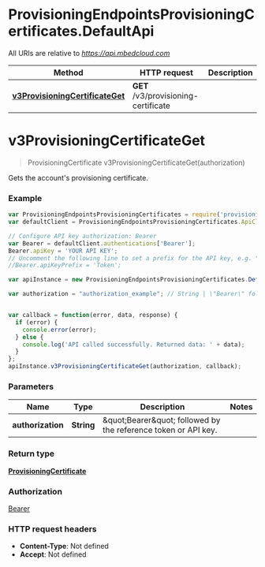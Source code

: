 # ProvisioningEndpointsProvisioningCertificates.DefaultApi

All URIs are relative to *https://api.mbedcloud.com*

Method | HTTP request | Description
------------- | ------------- | -------------
[**v3ProvisioningCertificateGet**](DefaultApi.md#v3ProvisioningCertificateGet) | **GET** /v3/provisioning-certificate | 


<a name="v3ProvisioningCertificateGet"></a>
# **v3ProvisioningCertificateGet**
> ProvisioningCertificate v3ProvisioningCertificateGet(authorization)



Gets the account&#39;s provisioning certificate.

### Example
```javascript
var ProvisioningEndpointsProvisioningCertificates = require('provisioning_endpoints___provisioning_certificates');
var defaultClient = ProvisioningEndpointsProvisioningCertificates.ApiClient.default;

// Configure API key authorization: Bearer
var Bearer = defaultClient.authentications['Bearer'];
Bearer.apiKey = 'YOUR API KEY';
// Uncomment the following line to set a prefix for the API key, e.g. "Token" (defaults to null)
//Bearer.apiKeyPrefix = 'Token';

var apiInstance = new ProvisioningEndpointsProvisioningCertificates.DefaultApi();

var authorization = "authorization_example"; // String | \"Bearer\" followed by the reference token or API key.


var callback = function(error, data, response) {
  if (error) {
    console.error(error);
  } else {
    console.log('API called successfully. Returned data: ' + data);
  }
};
apiInstance.v3ProvisioningCertificateGet(authorization, callback);
```

### Parameters

Name | Type | Description  | Notes
------------- | ------------- | ------------- | -------------
 **authorization** | **String**| \&quot;Bearer\&quot; followed by the reference token or API key. | 

### Return type

[**ProvisioningCertificate**](ProvisioningCertificate.md)

### Authorization

[Bearer](../README.md#Bearer)

### HTTP request headers

 - **Content-Type**: Not defined
 - **Accept**: Not defined

